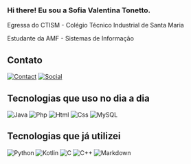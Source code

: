 ### Hi there! Eu sou a Sofia Valentina Tonetto.
<div>
  <p>Egressa do CTISM - Colégio Técnico Industrial de Santa Maria</p>
  <p>Estudante da AMF - Sistemas de Informação</p>
</div>
 
## Contato
[![Contact](https://img.shields.io/badge/Gmail-D14836?style=for-the-badge&logo=gmail&logoColor=white)](sofiavtonetto@gmail.com)
[![Social](https://img.shields.io/badge/Instagram-E4405F?style=for-the-badge&logo=instagram&logoColor=white)](https://www.instagram.com/sofiatonetto/)

## Tecnologias que uso no dia a dia
<div>
  <img alt="Java" src="https://img.shields.io/badge/Java-ED8B00?style=for-the-badge&logo=openjdk&logoColor=white"/>
  <img alt="Php" src="https://img.shields.io/badge/PHP-777BB4?style=for-the-badge&logo=php&logoColor=white"/>
  <img alt="Html" src="https://img.shields.io/badge/HTML-239120?style=for-the-badge&logo=html5&logoColor=white"/>
  <img alt="Css" src="https://img.shields.io/badge/CSS-239120?&style=for-the-badge&logo=css3&logoColor=white"/>
  <img alt="MySQL" src="https://img.shields.io/badge/MySQL-00000F?style=for-the-badge&logo=mysql&logoColor=white"/>
</div>

## Tecnologias que já utilizei
<div>
  <img alt="Python" src="https://img.shields.io/badge/Python-14354C?style=for-the-badge&logo=python&logoColor=white"/>
  <img alt="Kotlin" src="https://img.shields.io/badge/Kotlin-0095D5?&style=for-the-badge&logo=kotlin&logoColor=white"/>
  <img alt="C" src="https://img.shields.io/badge/C-00599C?style=for-the-badge&logo=c&logoColor=white"/>
  <img alt="C++" src="https://img.shields.io/badge/C%2B%2B-00599C?style=for-the-badge&logo=c%2B%2B&logoColor=white"/>
  <img alt="Markdown" src="https://img.shields.io/badge/Markdown-000000?style=for-the-badge&logo=markdown&logoColor=white"/>
</div>
